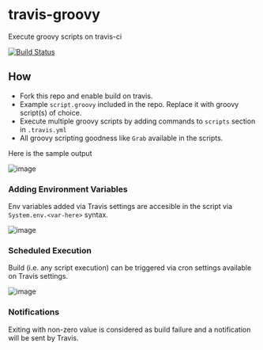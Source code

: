 # travis-groovy
Execute groovy scripts on travis-ci 

[![Build Status](https://travis-ci.org/kdabir/travis-groovy.svg?branch=master)](https://travis-ci.org/kdabir/travis-groovy)

## How
- Fork this repo and enable build on travis.
- Example `script.groovy` included in the repo. Replace it with groovy script(s) of choice. 
- Execute multiple groovy scripts by adding commands to `scripts` section in `.travis.yml`
- All groovy scripting goodness like `Grab` available in the scripts.

Here is the sample output

![image](https://user-images.githubusercontent.com/735240/29739403-9a27c8b6-8a5a-11e7-8f61-0c5ea1ed0336.png)


### Adding Environment Variables

Env variables added via Travis settings are accesible in the script via `System.env.<var-here>` syntax.

![image](https://user-images.githubusercontent.com/735240/29739421-ed1772f6-8a5a-11e7-9c91-d768d41c4e4c.png)


### Scheduled Execution

Build (i.e. any script execution) can be triggered via cron settings available on Travis settings.

![image](https://user-images.githubusercontent.com/735240/29739419-e28ad8b4-8a5a-11e7-9978-97d4f07d91ea.png)


### Notifications

Exiting with non-zero value is considered as build failure and a notification will be sent by Travis.
